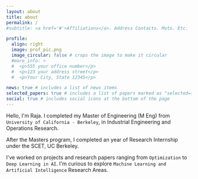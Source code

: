 ```yaml
---
layout: about
title: about
permalink: /
#subtitle: <a href='#'>Affiliations</a>. Address Contacts. Moto. Etc.

profile:
  align: right
  image: prof_pic.png
  image_circular: false # crops the image to make it circular
  #more_info: >
  #  <p>555 your office number</p>
  #  <p>123 your address street</p>
  #  <p>Your City, State 12345</p>

news: true # includes a list of news items
selected_papers: true # includes a list of papers marked as "selected={true}"
social: true # includes social icons at the bottom of the page
---
```


Hello, I'm Raja. I completed my Master of Engineering (M Eng) from `University of California - Berkeley`, in Industrial Engineering and Operations Research.

After the Masters program, I completed an year of Research Internship under the SCET, UC Berkeley.

I've worked on projects and research papers ranging from `Optimization` to `Deep Learning in AI`. I'm curious to explore `Machine Learning and Artificial Intelligence` Research Areas.
